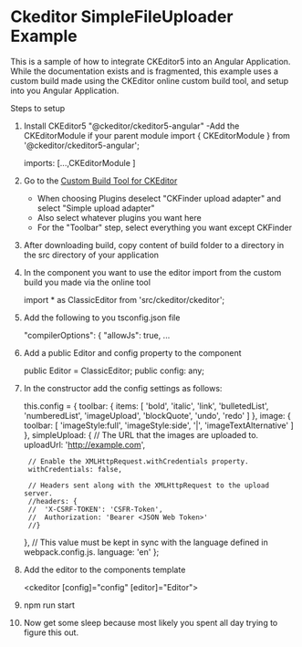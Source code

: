 
# Ckeditor SimpleFileUploader Example

This is a sample of how to integrate CKEditor5 into an Angular Application. While the documentation exists and is fragmented, this example uses a custom build made using the CKEditor online custom build tool, and setup into you Angular Application.

Steps to setup

1. Install CKEditor5 "@ckeditor/ckeditor5-angular"
    -Add the CKEditorModule if your parent module
    import { CKEditorModule } from '@ckeditor/ckeditor5-angular';

    imports: [...,CKEditorModule ]

2. Go to the [Custom Build Tool for CKEditor](https://ckeditor.com/ckeditor-5/online-builder/)
    - When choosing Plugins deselect "CKFinder upload adapter" and select "Simple upload adapter"
    - Also select whatever plugins you want here
    - For the "Toolbar" step, select everything you want except CKFinder

3. After downloading build, copy content of build folder to a directory in the src directory of your application

4. In the component you want to use the editor import from the custom build you made via the online tool

    import * as ClassicEditor from 'src/ckeditor/ckeditor';

5. Add the following to you tsconfig.json file

      "compilerOptions": {
            "allowJs": true,
            ...

6. Add a public Editor and config property to the component

      public Editor = ClassicEditor;
      public config: any;

7. In the constructor add the config settings as follows:

    this.config = {
      toolbar: {
        items: [
          'bold',
          'italic',
          'link',
          'bulletedList',
          'numberedList',
          'imageUpload',
          'blockQuote',
          'undo',
          'redo'
        ]
      },
      image: {
        toolbar: [
          'imageStyle:full',
          'imageStyle:side',
          '|',
          'imageTextAlternative'
        ]
      },
      simpleUpload: {
        // The URL that the images are uploaded to.
        uploadUrl: 'http://example.com',

        // Enable the XMLHttpRequest.withCredentials property.
        withCredentials: false,

        // Headers sent along with the XMLHttpRequest to the upload server.
        //headers: {
        //  'X-CSRF-TOKEN': 'CSFR-Token',
        //  Authorization: 'Bearer <JSON Web Token>'
        //}
      },
      // This value must be kept in sync with the language defined in webpack.config.js.
      language: 'en'
    };

8. Add the editor to the components template

    <ckeditor [config]="config" [editor]="Editor"></ckeditor>

9. npm run start

10. Now get some sleep because most likely you spent all day trying to figure this out.
